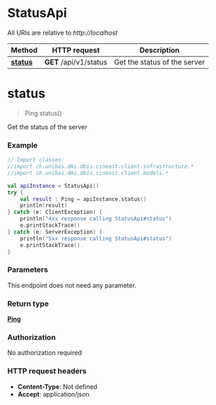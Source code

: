 # StatusApi

All URIs are relative to *http://localhost*

Method | HTTP request | Description
------------- | ------------- | -------------
[**status**](StatusApi.md#status) | **GET** /api/v1/status | Get the status of the server


<a name="status"></a>
# **status**
> Ping status()

Get the status of the server

### Example
```kotlin
// Import classes:
//import ch.unibas.dmi.dbis.cineast.client.infrastructure.*
//import ch.unibas.dmi.dbis.cineast.client.models.*

val apiInstance = StatusApi()
try {
    val result : Ping = apiInstance.status()
    println(result)
} catch (e: ClientException) {
    println("4xx response calling StatusApi#status")
    e.printStackTrace()
} catch (e: ServerException) {
    println("5xx response calling StatusApi#status")
    e.printStackTrace()
}
```

### Parameters
This endpoint does not need any parameter.

### Return type

[**Ping**](Ping.md)

### Authorization

No authorization required

### HTTP request headers

 - **Content-Type**: Not defined
 - **Accept**: application/json


